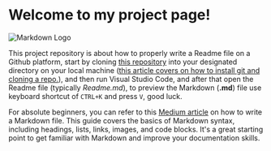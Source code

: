 # Welcome to my project page!

![Markdown Logo](https://upload.wikimedia.org/wikipedia/commons/4/48/Markdown-mark.svg)

This project repository is about how to properly write a Readme file on a Github platform, start by cloning [this repository](https://github.com/alfifrr/alfifrr) into your designated directory on your local machine ([this article covers on how to install git and cloning a repo.](https://clubofprogrammers.com/how-to-clone-git-repository/)), and then run Visual Studio Code, and after that open the Readme file (typically *Readme.md*), to preview the Markdown (__.md__) file use keyboard shortcut of ```CTRL+K``` and press ```V```, good luck.   

For absolute beginners, you can refer to this [Medium article](https://medium.com/@dprincecoder/a-comprehensive-guide-to-markdown-syntax-c3071c31d404) on how to write a Markdown file. This guide covers the basics of Markdown syntax, including headings, lists, links, images, and code blocks. It's a great starting point to get familiar with Markdown and improve your documentation skills.